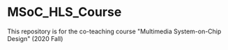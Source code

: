 # MSoC_HLS_Course
This repository is for the co-teaching course "Multimedia System-on-Chip Design" (2020 Fall)

